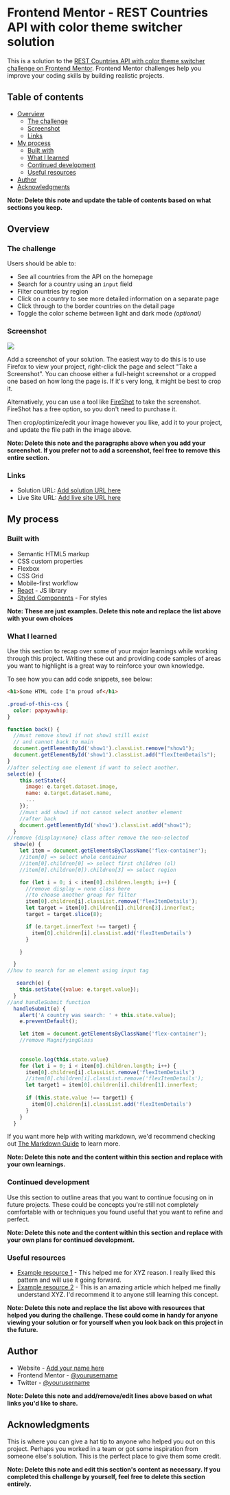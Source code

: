 # Frontend Mentor - REST Countries API with color theme switcher solution

This is a solution to the [REST Countries API with color theme switcher challenge on Frontend Mentor](https://www.frontendmentor.io/challenges/rest-countries-api-with-color-theme-switcher-5cacc469fec04111f7b848ca). Frontend Mentor challenges help you improve your coding skills by building realistic projects. 

## Table of contents

- [Overview](#overview)
  - [The challenge](#the-challenge)
  - [Screenshot](#screenshot)
  - [Links](#links)
- [My process](#my-process)
  - [Built with](#built-with)
  - [What I learned](#what-i-learned)
  - [Continued development](#continued-development)
  - [Useful resources](#useful-resources)
- [Author](#author)
- [Acknowledgments](#acknowledgments)

**Note: Delete this note and update the table of contents based on what sections you keep.**

## Overview

### The challenge

Users should be able to:

- See all countries from the API on the homepage
- Search for a country using an `input` field
- Filter countries by region
- Click on a country to see more detailed information on a separate page
- Click through to the border countries on the detail page
- Toggle the color scheme between light and dark mode *(optional)*

### Screenshot

![](./screenshot.jpg)

Add a screenshot of your solution. The easiest way to do this is to use Firefox to view your project, right-click the page and select "Take a Screenshot". You can choose either a full-height screenshot or a cropped one based on how long the page is. If it's very long, it might be best to crop it.

Alternatively, you can use a tool like [FireShot](https://getfireshot.com/) to take the screenshot. FireShot has a free option, so you don't need to purchase it. 

Then crop/optimize/edit your image however you like, add it to your project, and update the file path in the image above.

**Note: Delete this note and the paragraphs above when you add your screenshot. If you prefer not to add a screenshot, feel free to remove this entire section.**

### Links

- Solution URL: [Add solution URL here](https://your-solution-url.com)
- Live Site URL: [Add live site URL here](https://your-live-site-url.com)

## My process

### Built with

- Semantic HTML5 markup
- CSS custom properties
- Flexbox
- CSS Grid
- Mobile-first workflow
- [React](https://reactjs.org/) - JS library
- [Styled Components](https://styled-components.com/) - For styles

**Note: These are just examples. Delete this note and replace the list above with your own choices**

### What I learned

Use this section to recap over some of your major learnings while working through this project. Writing these out and providing code samples of areas you want to highlight is a great way to reinforce your own knowledge.

To see how you can add code snippets, see below:

```html
<h1>Some HTML code I'm proud of</h1>
```
```css
.proud-of-this-css {
  color: papayawhip;
}
```
```js
function back() {
  //must remove show1 if not show1 still exist 
  // and cannot back to main 
  document.getElementById('show1').classList.remove("show1");
  document.getElementById('show1').classList.add("flexItemDetails");
}
//after selecting one element if want to select another.
select(e) {
    this.setState({
      image: e.target.dataset.image,
      name: e.target.dataset.name,
      ...
    });
    //must add show1 if not cannot select another element
    //after back
    document.getElementById('show1').classList.add("show1");
  }
//remove {display:none} class after remove the non-selected
  show(e) {
    let item = document.getElementsByClassName('flex-container');
    //item[0] => select whole container
    //item[0].children[0] => select first children (ol)
    //item[0].children[0]).children[3] => select region

    for (let i = 0; i < item[0].children.length; i++) {
      //remove display = none class here
      //to choose another group for filter
      item[0].children[i].classList.remove('flexItemDetails');
      let target = item[0].children[i].children[3].innerText;
      target = target.slice(8);

      if (e.target.innerText !== target) {
        item[0].children[i].classList.add('flexItemDetails')
      }

    }

  }
//how to search for an element using input tag

   search(e) {
    this.setState({value: e.target.value});
  }
//and handleSubmit function
  handleSubmit(e) {
    alert('A country was search: ' + this.state.value);
    e.preventDefault();

    let item = document.getElementsByClassName('flex-container');
    //remove MagnifyingGlass
   
   
    console.log(this.state.value)
    for (let i = 0; i < item[0].children.length; i++) {
      item[0].children[i].classList.remove('flexItemDetails')
      //item[0].children[i].classList.remove('flexItemDetails');
      let target1 = item[0].children[i].children[1].innerText;
      
      if (this.state.value !== target1) {
        item[0].children[i].classList.add('flexItemDetails')
      }
    }
  }
```

If you want more help with writing markdown, we'd recommend checking out [The Markdown Guide](https://www.markdownguide.org/) to learn more.

**Note: Delete this note and the content within this section and replace with your own learnings.**

### Continued development

Use this section to outline areas that you want to continue focusing on in future projects. These could be concepts you're still not completely comfortable with or techniques you found useful that you want to refine and perfect.

**Note: Delete this note and the content within this section and replace with your own plans for continued development.**

### Useful resources

- [Example resource 1](https://www.example.com) - This helped me for XYZ reason. I really liked this pattern and will use it going forward.
- [Example resource 2](https://www.example.com) - This is an amazing article which helped me finally understand XYZ. I'd recommend it to anyone still learning this concept.

**Note: Delete this note and replace the list above with resources that helped you during the challenge. These could come in handy for anyone viewing your solution or for yourself when you look back on this project in the future.**

## Author

- Website - [Add your name here](https://www.your-site.com)
- Frontend Mentor - [@yourusername](https://www.frontendmentor.io/profile/yourusername)
- Twitter - [@yourusername](https://www.twitter.com/yourusername)

**Note: Delete this note and add/remove/edit lines above based on what links you'd like to share.**

## Acknowledgments

This is where you can give a hat tip to anyone who helped you out on this project. Perhaps you worked in a team or got some inspiration from someone else's solution. This is the perfect place to give them some credit.

**Note: Delete this note and edit this section's content as necessary. If you completed this challenge by yourself, feel free to delete this section entirely.**
